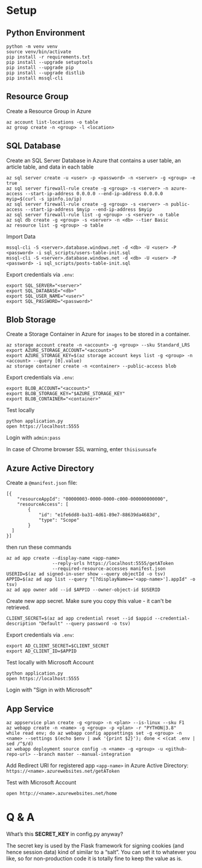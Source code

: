 # Setup

## Python Environment

    python -m venv venv
    source venv/bin/activate
    pip install -r requirements.txt
    pip install --upgrade setuptools
    pip install --upgrade pip
    pip install --upgrade distlib
    pip install mssql-cli

## Resource Group

Create a Resource Group in Azure

    az account list-locations -o table
    az group create -n <group> -l <location>

## SQL Database

Create an SQL Server Database in Azure that contains a user table, an article table, and data in each table

    az sql server create -u <user> -p <password> -n <server> -g <group> -e true
    az sql server firewall-rule create -g <group> -s <server> -n azure-access --start-ip-address 0.0.0.0 --end-ip-address 0.0.0.0
    myip=$(curl -s ipinfo.io/ip)
    az sql server firewall-rule create -g <group> -s <server> -n public-access --start-ip-address $myip --end-ip-address $myip
    az sql server firewall-rule list -g <group> -s <server> -o table
    az sql db create -g <group> -s <server> -n <db> --tier Basic
    az resource list -g <group> -o table

Import Data

    mssql-cli -S <server>.database.windows.net -d <db> -U <user> -P <password> -i sql_scripts/users-table-init.sql
    mssql-cli -S <server>.database.windows.net -d <db> -U <user> -P <password> -i sql_scripts/posts-table-init.sql

Export credentials via `.env`:

    export SQL_SERVER="<server>"
    export SQL_DATABASE="<db>"
    export SQL_USER_NAME="<user>"
    export SQL_PASSWORD="<password>"

## Blob Storage

Create a Storage Container in Azure for `images` to be stored in a container.

    az storage account create -n <account> -g <group> --sku Standard_LRS
    export AZURE_STORAGE_ACCOUNT="<account>"
    export AZURE_STORAGE_KEY=$(az storage account keys list -g <group> -n <account> --query [0].value)
    az storage container create -n <container> --public-access blob

Export credentials via `.env`:

    export BLOB_ACCOUNT="<account>"
    export BLOB_STORAGE_KEY="$AZURE_STORAGE_KEY"
    export BLOB_CONTAINER="<container>"

Test locally

    python application.py
    open https://localhost:5555

  Login with `admin:pass`

In case of Chrome browser SSL warning, enter `thisisunsafe`

## Azure Active Directory

Create a `@manifest.json` file:

    [{
        "resourceAppId": "00000003-0000-0000-c000-000000000000",
        "resourceAccess": [
            {
                "id": "e1fe6dd8-ba31-4d61-89e7-88639da4683d",
                "type": "Scope"
            }
      ]
    }]

then run these commands

    az ad app create --display-name <app-name>
                     --reply-urls https://localhost:5555/getAToken
                     --required-resource-accesses manifest.json
    USERID=$(az ad signed-in-user show --query objectId -o tsv)
    APPID=$(az ad app list --query "[?displayName=='<app-name>'].appId" -o tsv)
    az ad app owner add --id $APPID --owner-object-id $USERID

  Create new app secret. Make sure you copy this value - it can't be retrieved.

    CLIENT_SECRET=$(az ad app credential reset --id $appid --credential-description "Default" --query password -o tsv)

Export credentials via `.env`:

    export AD_CLIENT_SECRET=$CLIENT_SECRET
    export AD_CLIENT_ID=$APPID

Test locally with Microsoft Account

    python application.py
    open https://localhost:5555

  Login with "Sign in with Microsoft"

## App Service

    az appservice plan create -g <group> -n <plan> --is-linux --sku F1
    az webapp create -n <name> -g <group> -p <plan> -r "PYTHON|3.8"
    while read env; do az webapp config appsettings set -g <group> -n <name> --settings $(echo $env | awk '{print $2}'); done < <(cat .env | sed /^$/d)
    az webapp deployment source config -n <name> -g <group> -u <github-repo-url> --branch master --manual-integration

Add Redirect URI for registered app `<app-name>` in Azure Active Directory: `https://<name>.azurewebsites.net/getAToken`

Test with Microsoft Account

    open http://<name>.azurewebsites.net/home


# Q & A

What’s this **SECRET_KEY** in config.py anyway?

The secret key is used by the Flask framework for signing cookies (and hence session data) kind of similar to a “salt”. You can set it to whatever you like, so for non-production code it is totally fine to keep the value as is.

